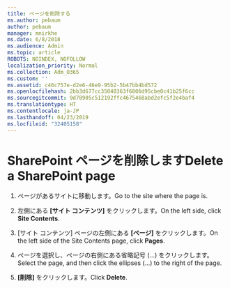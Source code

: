 ```yaml
---
title: ページを削除する
ms.author: pebaum
author: pebaum
manager: mnirkhe
ms.date: 6/8/2018
ms.audience: Admin
ms.topic: article
ROBOTS: NOINDEX, NOFOLLOW
localization_priority: Normal
ms.collection: Adm_O365
ms.custom: ''
ms.assetid: c46c757e-d2e6-46e9-95b2-5b47bb4bd572
ms.openlocfilehash: 2bb3d677cc35040363f6806d95cbe0c41b25f6cc
ms.sourcegitcommit: 9d78905c512192ffc4675468abd2efc5f2e4baf4
ms.translationtype: HT
ms.contentlocale: ja-JP
ms.lasthandoff: 04/23/2019
ms.locfileid: "32405158"
---
```

# <a name="delete-a-sharepoint-page"></a><span data-ttu-id="204e6-102">SharePoint ページを削除します</span><span class="sxs-lookup"><span data-stu-id="204e6-102">Delete a SharePoint page</span></span>

1. <span data-ttu-id="204e6-103">ページがあるサイトに移動します。</span><span class="sxs-lookup"><span data-stu-id="204e6-103">Go to the site where the page is.</span></span>
    
2. <span data-ttu-id="204e6-104">左側にある **[サイト コンテンツ]** をクリックします。</span><span class="sxs-lookup"><span data-stu-id="204e6-104">On the left side, click **Site Contents**.</span></span>
    
3. <span data-ttu-id="204e6-105">[サイト コンテンツ] ページの左側にある **[ページ]** をクリックします。</span><span class="sxs-lookup"><span data-stu-id="204e6-105">On the left side of the Site Contents page, click **Pages**.</span></span>
    
4. <span data-ttu-id="204e6-106">ページを選択し、ページの右側にある省略記号 (...) をクリックします。</span><span class="sxs-lookup"><span data-stu-id="204e6-106">Select the page, and then click the ellipses (...) to the right of the page.</span></span>
    
5. <span data-ttu-id="204e6-107">**[削除]** をクリックします。</span><span class="sxs-lookup"><span data-stu-id="204e6-107">Click **Delete**.</span></span>
    

